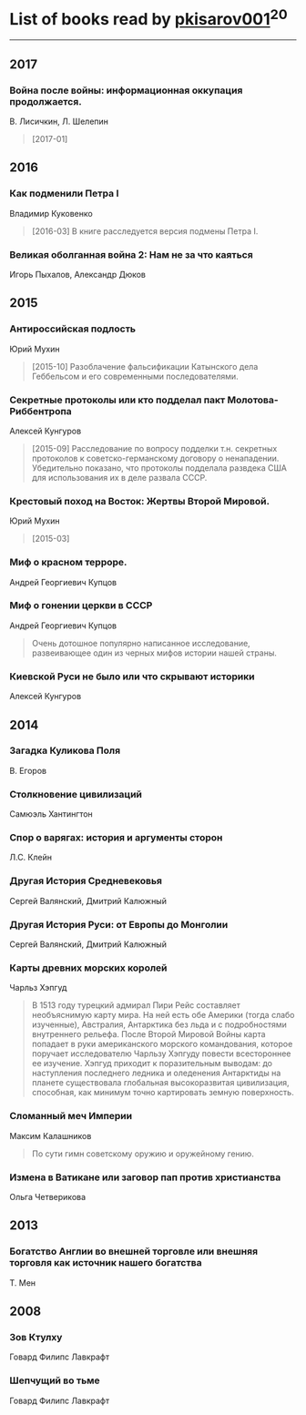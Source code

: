 # List of books read by [pkisarov001](http://openid.yandex.ru/pkisarov001/)<sup>20</sup>
---

## 2017

### Война после войны: информационная оккупация продолжается.
В. Лисичкин, Л. Шелепин
> [2017-01] 



## 2016

### Как подменили Петра I
Владимир Куковенко
> [2016-03] В книге расследуется версия подмены Петра I.


### Великая оболганная война 2: Нам не за что каяться
Игорь Пыхалов, Александр Дюков



## 2015

### Антироссийская подлость
Юрий Мухин
> [2015-10] Разоблачение фальсификации Катынского дела Геббельсом и его современными последователями.


### Секретные протоколы или кто подделал пакт Молотова-Риббентропа
Алексей Кунгуров
> [2015-09] Расследование по вопросу подделки т.н. секретных протоколов к советско-германскому договору о ненападении. Убедительно показано, что протоколы подделала развдека США для использования их в деле развала СССР.


### Крестовый поход на Восток: Жертвы Второй Мировой.
Юрий Мухин
> [2015-03] 


### Миф о красном терроре.
Андрей Георгиевич Купцов


### Миф о гонении церкви в СССР
Андрей Георгиевич Купцов
> Очень дотошное популярно написанное исследование, развеивающее один из черных мифов истории нашей страны.


### Киевской Руси не было или что скрывают историки
Алексей Кунгуров



## 2014

### Загадка Куликова Поля
В. Егоров


### Столкновение цивилизаций
Самюэль Хантингтон


### Спор о варягах: история и аргументы сторон
Л.С. Клейн


### Другая История Средневековья
Сергей Валянский, Дмитрий Калюжный


### Другая История Руси: от Европы до Монголии
Сергей Валянский, Дмитрий Калюжный


### Карты древних морских королей
Чарльз Хэпгуд
> В 1513 году турецкий адмирал Пири Рейс составляет необъяснимую карту мира. На ней есть обе Америки (тогда слабо изученные), Австралия, Антарктика без льда и с подробностями внутреннего рельефа. После Второй Мировой Войны карта попадает в руки американского морского командования, которое поручает исследователю Чарльзу Хэпгуду повести всестороннее ее изучение. Хэпгуд приходит к поразительным выводам: до наступления последнего ледника и оледенения Антарктиды на планете существовала глобальная высокоразвитая цивилизация, способная, как минимум точно картировать земную поверхность.


### Сломанный меч Империи
Максим Калашников
> По сути гимн советскому оружию и оружейному гению.


### Измена в Ватикане или заговор пап против христианства
Ольга Четверикова



## 2013

### Богатство Англии во внешней торговле или внешняя торговля как источник нашего богатства
Т. Мен



## 2008

### Зов Ктулху
Говард Филипс Лавкрафт


### Шепчущий во тьме
Говард Филипс Лавкрафт



